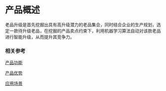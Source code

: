 #  产品概述

老品升级是首先挖掘出具有高升级潜力的老品集合，同时结合企业的生产规划，选定一款待升级老品，在挖掘的产品卖点约束下，利用机器学习算法自动对该款老品进行智能升级，从而提升其竞争力。

### 相关参考
[产品功能](Features.md)

[产品优势](Benefits.md)

[应用场景](Application-Scenarios.md)
